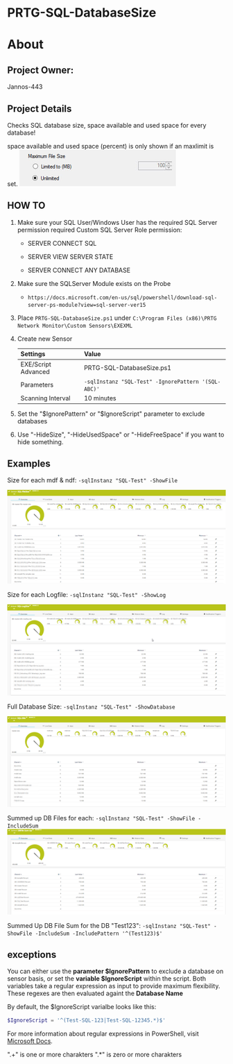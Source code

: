 # PRTG-SQL-DatabaseSize
# About

## Project Owner:

Jannos-443

## Project Details

Checks SQL database size, space available and used space for every database!

space available and used space (percent) is only shown if an maxlimit is set.
![PRTG-SQL-DatabaseSize](media/limit.png)


## HOW TO
1. Make sure your SQL User/Windows User has the required SQL Server permission
   required Custom SQL Server Role permission:
   
   - SERVER	CONNECT SQL
   
   - SERVER	VIEW SERVER STATE
   
   - SERVER	CONNECT ANY DATABASE

2. Make sure the SQLServer Module exists on the Probe
   - `https://docs.microsoft.com/en-us/sql/powershell/download-sql-server-ps-module?view=sql-server-ver15`

3. Place `PRTG-SQL-DatabaseSize.ps1` under `C:\Program Files (x86)\PRTG Network Monitor\Custom Sensors\EXEXML`

4. Create new Sensor

   | Settings | Value |
   | --- | --- |
   | EXE/Script Advanced | PRTG-SQL-DatabaseSize.ps1 |
   | Parameters | `-sqlInstanz "SQL-Test" -IgnorePattern '(SQL-ABC)'` |
   | Scanning Interval | 10 minutes |


5. Set the "$IgnorePattern" or "$IgnoreScript" parameter to exclude databases

6. Use "-HideSize", "-HideUsedSpace" or "-HideFreeSpace" if you want to hide something.



## Examples
Size for each mdf & ndf: `-sqlInstanz "SQL-Test" -ShowFile`

![PRTG-SQL-DatabaseSize](media/file.png)

Size for each Logfile: `-sqlInstanz "SQL-Test" -ShowLog`

![PRTG-SQL-DatabaseSize](media/log.png)

Full Database Size: `-sqlInstanz "SQL-Test" -ShowDatabase`

![PRTG-SQL-DatabaseSize](media/db.png)

Summed up DB Files for each: `-sqlInstanz "SQL-Test" -ShowFile -IncludeSum`
![PRTG-SQL-DatabaseSize](media/sum.png)

Summed Up DB File Sum for the DB "Test123": `-sqlInstanz "SQL-Test" -ShowFile -IncludeSum -IncludePattern '^(Test123)$'`

exceptions
------------------
You can either use the **parameter $IgnorePattern** to exclude a database on sensor basis, or set the **variable $IgnoreScript** within the script. Both variables take a regular expression as input to provide maximum flexibility. These regexes are then evaluated againt the **Database Name**

By default, the $IgnoreScript varialbe looks like this:

```powershell
$IgnoreScript = '^(Test-SQL-123|Test-SQL-12345.*)$' 
```

For more information about regular expressions in PowerShell, visit [Microsoft Docs](https://docs.microsoft.com/en-us/powershell/module/microsoft.powershell.core/about/about_regular_expressions).

".+" is one or more charakters
".*" is zero or more charakters